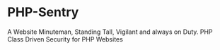 # PHP-Sentry
A Website Minuteman, Standing Tall, Vigilant and always on Duty. PHP Class Driven Security for PHP Websites
